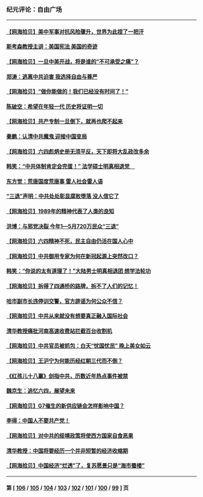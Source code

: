 ### 纪元评论：自由广场
---
#### [【网海拾贝】美中军事对抗风险骤升，世界为此捏了一把汗](../../pages/nsc993/n14013005.md) 
#### [斯考森教授主讲：美国宪法 美国的奇迹](../../pages/nsc993/n14012595.md) 
#### [【网海拾贝】一旦中美开战，将是谁的“不可承受之痛”？](../../pages/nsc993/n14012236.md) 
#### [郑涛：逃离中共迫害 我选择自由与尊严](../../pages/nsc993/n14012043.md) 
#### [【网海拾贝】“做你能做的！我们已经没有时间了！”](../../pages/nsc993/n14011531.md) 
#### [陈破空：希望在年轻一代 历史将证明一切](../../pages/nsc993/n14010838.md) 
#### [【网海拾贝】共产专制一旦倒下，就再也爬不起来](../../pages/nsc993/n14010831.md) 
#### [秦鹏：认清中共魔鬼  迎接中国变局](../../pages/nsc993/n14010692.md) 
#### [【网海拾贝】六四彪炳史册无须平反，天下即将大乱政改多余](../../pages/nsc993/n14010160.md) 
#### [韩笑：“中共体制肯定会完蛋！” 法学硕士明真相退党　](../../pages/nsc993/n14010098.md) 
#### [东方觉：荒唐国度荒唐事 雷人社会雷人语](../../pages/nsc993/n14010065.md) 
#### [“三退”声明：中共处处彰显腐败堕落 没人信它了](../../pages/nsc993/n14010010.md) 
#### [【网海拾贝】1989年的精神代表了人类的良知](../../pages/nsc993/n14009650.md) 
#### [洪博：与邪党决裂 今年1—5月720万民众“三退”](../../pages/nsc993/n14009532.md) 
#### [【网海拾贝】六四精神不死，民主自由仍活在国人心中](../../pages/nsc993/n14009305.md) 
#### [【网海拾贝】中共御用专家为何在新冠起源上突然改口？](../../pages/nsc993/n14008738.md) 
#### [韩笑：“你说的太有道理了！”大陆男士明真相退团 想学法轮功](../../pages/nsc993/n14008405.md) 
#### [【网海拾贝】拆得了四通桥的路牌，拆不了人们的记忆！](../../pages/nsc993/n14008045.md) 
#### [哈市副市长违停训交警，官方辟谣为何公众不信？](../../pages/nsc993/n14007957.md) 
#### [【网海拾贝】中共从来就没有想要真正融入国际社会](../../pages/nsc993/n14007206.md) 
#### [清华教授痛批河南高速收费站拦截百台收割机](../../pages/nsc993/n14006643.md) 
#### [【网海拾贝】中共官员被抓包：白天“忧国忧民” 晚上美女如云](../../pages/nsc993/n14006658.md) 
#### [【网海拾贝】王沪宁为何能历经红朝三代而不倒？](../../pages/nsc993/n14005828.md) 
#### [《红孩儿十八赢》剑指中共，历数近年热点事件被禁](../../pages/nsc993/n14005798.md) 
#### [魏京生：追忆六四，展望未来](../../pages/nsc993/n14005589.md) 
#### [【网海拾贝】G7催生的新供应链会怎样影响中国？](../../pages/nsc993/n14005296.md) 
#### [李得：中国人不要共产党！](../../pages/nsc993/n14005305.md) 
#### [【网海拾贝】对中共的绥靖政策将使西方国家自食恶果](../../pages/nsc993/n14004996.md) 
#### [清华教授：中国将要经历一个并非短暂的经济收缩期](../../pages/nsc993/n14004979.md) 
#### [【网海拾贝】中国经济“烂透”了，复苏愿景只是“海市蜃楼”](../../pages/nsc993/n14004462.md) 

---
#### 第 [ [106](./106.md) / [105](./105.md) / [104](./104.md) / [103](./103.md) / [102](./102.md) / [101](./101.md) / [100](./100.md) / [99](./99.md) ] 页
